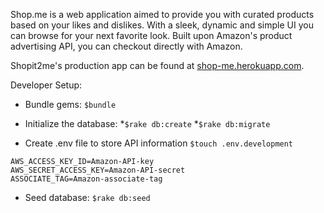 Shop.me is a web application aimed to provide you with curated products based on your likes and dislikes. With a sleek, dynamic and simple UI you can browse for your next favorite look. Built upon Amazon's product advertising API, you can checkout directly with Amazon. 

Shopit2me's production app can be found at [shop-me.herokuapp.com](http://shop-me.herokuapp.com).

Developer Setup:
* Bundle gems: `$bundle`

* Initialize the database:
	*`$rake db:create`
	*`$rake db:migrate`

* Create .env file to store API information
  `$touch .env.development`
```
AWS_ACCESS_KEY_ID=Amazon-API-key
AWS_SECRET_ACCESS_KEY=Amazon-API-secret
ASSOCIATE_TAG=Amazon-associate-tag
```

* Seed database: `$rake db:seed`

